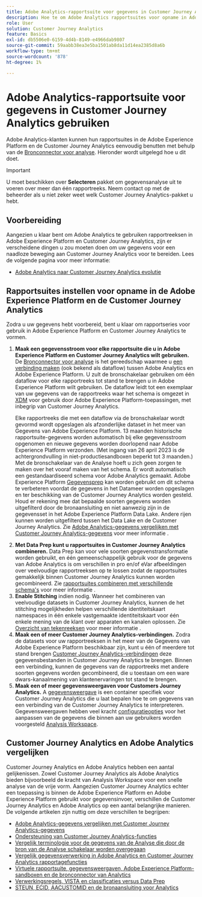 ```yaml
---
title: Adobe Analytics-rapportsuite voor gegevens in Customer Journey Analytics gebruiken
description: Hoe te om Adobe Analytics rapportsuites voor opname in Adobe Experience Platform en Customer Journey Analytics te vormen
role: User
solution: Customer Journey Analytics
feature: Basics
exl-id: db5506e0-6159-4d4b-8149-e4966dab9807
source-git-commit: 59aabb38ea3e5ba1501ab8da11d14ea2385d8a6b
workflow-type: tm+mt
source-wordcount: '878'
ht-degree: 1%

---
```


# Adobe Analytics-rapportsuite voor gegevens in Customer Journey Analytics gebruiken

Adobe Analytics-klanten kunnen hun rapportsuites in de Adobe Experience Platform en de Customer Journey Analytics eenvoudig benutten met behulp van de [Bronconnector voor analyse](https://experienceleague.adobe.com/docs/experience-platform/sources/connectors/adobe-applications/analytics.html?lang=en). Hieronder wordt uitgelegd hoe u dit doet.

>[!IMPORTANT]
>
>U moet beschikken over **Selecteren** pakket om gegevensanalyse uit te voeren over meer dan één rapportreeks. Neem contact op met de beheerder als u niet zeker weet welk Customer Journey Analytics-pakket u hebt. &#x200B;

## Voorbereiding

Aangezien u klaar bent om Adobe Analytics te gebruiken rapportreeksen in Adobe Experience Platform en Customer Journey Analytics, zijn er verscheidene dingen u zou moeten doen om uw gegevens voor een naadloze beweging aan Customer Journey Analytics voor te bereiden. Lees de volgende pagina voor meer informatie:

* [Adobe Analytics naar Customer Journey Analytics evolutie](/help/getting-started/aa-to-cja.md)

## Rapportsuites instellen voor opname in de Adobe Experience Platform en de Customer Journey Analytics

Zodra u uw gegevens hebt voorbereid, bent u klaar om rapportseries voor gebruik in Adobe Experience Platform en Customer Journey Analytics te vormen.

1. **Maak een gegevensstroom voor elke rapportsuite die u in Adobe Experience Platform en Customer Journey Analytics wilt gebruiken.** De [Bronconnector voor analyse](https://experienceleague.adobe.com/docs/experience-platform/sources/connectors/adobe-applications/analytics.html?lang=en) is het gereedschap waarmee u [een verbinding maken](/help/connections/create-connection.md) (ook bekend als dataflow) tussen Adobe Analytics en Adobe Experience Platform. U zult de bronschakelaar gebruiken om één dataflow voor elke rapportreeks tot stand te brengen u in Adobe Experience Platform wilt gebruiken. De dataflow leidt tot een exemplaar van uw gegevens van de rapportreeks waar het schema is omgezet in  [XDM](https://experienceleague.adobe.com/docs/platform-learn/tutorials/schemas/schemas-and-experience-data-model.html?lang=nl) voor gebruik door Adobe Experience Platform-toepassingen, met inbegrip van Customer Journey Analytics.<p>Elke rapportreeks die met een dataflow via de bronschakelaar wordt gevormd wordt opgeslagen als afzonderlijke dataset in het meer van Gegevens van Adobe Experience Platform. 13 maanden historische rapportsuite-gegevens worden automatisch bij elke gegevensstroom opgenomen en nieuwe gegevens worden doorlopend naar Adobe Experience Platform verzonden. (Met ingang van 26 april 2023 is de achtergrondvulling in niet-productiesandboxen beperkt tot 3 maanden.) Met de bronschakelaar van de Analyse hoeft u zich geen zorgen te maken over het vooraf maken van het schema. Er wordt automatisch een gestandaardiseerd schema voor Adobe Analytics gemaakt. Adobe Experience Platform [Gegevensprep](https://experienceleague.adobe.com/docs/experience-platform/data-prep/home.html?lang=en) kan worden gebruikt om dit schema te verbeteren voordat de gegevens in het Datameer worden opgeslagen en ter beschikking van de Customer Journey Analytics worden gesteld. Houd er rekening mee dat bepaalde soorten gegevens worden uitgefilterd door de bronaansluiting en niet aanwezig zijn in de gegevensset in het Adobe Experience Platform Data Lake. Andere rijen kunnen worden uitgefilterd tussen het Data Lake en de Customer Journey Analytics. Zie [Adobe Analytics-gegevens vergelijken met Customer Journey Analytics-gegevens](/help/troubleshooting/compare.md) voor meer informatie .
1. **Met Data Prep kunt u rapportsuites in Customer Journey Analytics combineren.** Data Prep kan voor vele soorten gegevenstransformatie worden gebruikt, en één gemeenschappelijk gebruik voor de gegevens van Adobe Analytics is om verschillen in pro en/of eVar afbeeldingen over veelvoudige rapportreeksen op te lossen zodat de rapportsuites gemakkelijk binnen Customer Journey Analytics kunnen worden gecombineerd. Zie [rapportsuites combineren met verschillende schema&#39;s](/help/use-cases/aa-data/combine-report-suites.md) voor meer informatie .
1. **Enable Stitching** indien nodig. Wanneer het combineren van veelvoudige datasets in Customer Journey Analytics, kunnen de het stitching mogelijkheden helpen verschillende identiteitskaart namespaces in één enkele vastgemaakte identiteitskaart voor één enkele mening van de klant over apparaten en kanalen oplossen. Zie [Overzicht van tekenreeksen](../../stitching/overview.md) voor meer informatie .
1. **Maak een of meer Customer Journey Analytics-verbindingen.** Zodra de datasets voor uw rapportreeksen in het meer van de Gegevens van Adobe Experience Platform beschikbaar zijn, kunt u één of meerdere tot stand brengen [Customer Journey Analytics-verbindingen](/help/connections/overview.md) deze gegevensbestanden in Customer Journey Analytics te brengen. Binnen een verbinding, kunnen de gegevens van de rapportreeks met andere soorten gegevens worden gecombineerd, die u toestaan om een ware dwars-kanaalmening van klantenervaringen tot stand te brengen.
1. **Maak een of meer gegevensweergaven voor Customers Journey Analytics.** A [gegevensweergave](/help/data-views/data-views.md) is een container specifiek voor Customer Journey Analytics die u laat bepalen hoe te om gegevens van een verbinding van de Customer Journey Analytics te interpreteren. Gegevensweergaven hebben veel kracht [configuratieopties](/help/data-views/create-dataview.md) voor het aanpassen van de gegevens die binnen aan uw gebruikers worden voorgesteld [Analysis Workspace](/help/analysis-workspace/home.md).

## Customer Journey Analytics en Adobe Analytics vergelijken

Customer Journey Analytics en Adobe Analytics hebben een aantal gelijkenissen. Zowel Customer Journey Analytics als Adobe Analytics bieden bijvoorbeeld de kracht van Analysis Workspace voor een snelle analyse van de vrije vorm. Aangezien Customer Journey Analytics echter een toepassing is binnen de Adobe Experience Platform en Adobe Experience Platform gebruikt voor gegevensinvoer, verschillen de Customer Journey Analytics en Adobe Analytics op een aantal belangrijke manieren. De volgende artikelen zijn nuttig om deze verschillen te begrijpen:

* [Adobe Analytics-gegevens vergelijken met Customer Journey Analytics-gegevens](/help/troubleshooting/compare.md)
* [Ondersteuning van Customer Journey Analytics-functies](/help/getting-started/aa-vs-cja/cja-aa.md)
* [Vergelijk terminologie voor de gegevens van de Analyse die door de bron van de Analyse schakelaar worden overgegaan](/help/getting-started/aa-vs-cja/terminology.md)
* [Vergelijk gegevensverwerking in Adobe Analytics en Customer Journey Analytics rapportagefuncties](/help/getting-started/aa-vs-cja/data-processing-comparisons.md)
* [Virtuele rapportsuite, gegevensweergaven, Adobe Experience Platform-sandboxen en de bronconnector van Analytics](/help/getting-started/aa-vs-cja/vrs-dataview-sandbox-adc.md)
* [Verwerkingsregels, VISTA en classificaties versus Data Prep](/help/getting-started/aa-vs-cja/pr-vista-dataprep.md)
* [STEUN, ECID, AACUSTOMID en de bronaansluiting voor Analytics](/help/getting-started/aa-vs-cja/aaid-ecid-adc.md)

